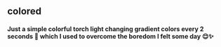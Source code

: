 ## colored

#### Just a simple colorful torch light changing gradient colors every 2 seconds 🔄 which I used to overcome the boredom I felt some day 😌✨
